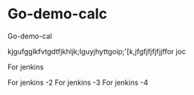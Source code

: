 # Go-demo-calc
Go-demo-cal


kjgufgglkfvtgdtfjkhljk;lguyjhyttgoip;'[k,jfgfjfjfjfjjffor joc


For jenkins

For jenkins -2
For jenkins -3
For jenkins -4


